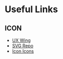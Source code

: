 # Useful Links

## ICON
- [UX Wing](https://uxwing.com/)
- [SVG Repo](https://www.svgrepo.com/)
- [Icon Icons](https://icon-icons.com/)
